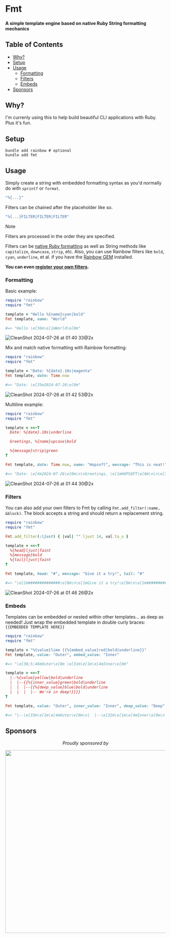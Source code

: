 # Fmt

#### A simple template engine based on native Ruby String formatting mechanics

<!-- Tocer[start]: Auto-generated, don't remove. -->

## Table of Contents

  - [Why?](#why)
  - [Setup](#setup)
  - [Usage](#usage)
    - [Formatting](#formatting)
    - [Filters](#filters)
    - [Embeds](#embeds)
  - [Sponsors](#sponsors)

<!-- Tocer[finish]: Auto-generated, don't remove. -->

## Why?

I'm currenly using this to help build beautiful CLI applications with Ruby. Plus it's fun.

## Setup

```
bundle add rainbow # optional
bundle add fmt
```

## Usage

Simply create a string with embedded formatting syntax as you'd normally do with `sprintf` or `format`.

```ruby
"%{...}"
```

Filters can be chained after the placeholder like so.

```ruby
"%{...}FILTER|FILTER|FILTER"
```

> [!NOTE]
> Filters are processed in the order they are specified.

Filters can be [native Ruby formatting](https://docs.ruby-lang.org/en/master/format_specifications_rdoc.html) as well as String methods like `capitalize`, `downcase`, `strip`, etc.
Also, you can use Rainbow filters like `bold`, `cyan`, `underline`, et al. if you have the [Rainbow GEM](https://github.com/ku1ik/rainbow) installed.

**You can even [register your own filters](#filters).**

### Formatting

Basic example:

```ruby
require "rainbow"
require "fmt"

template = "Hello %{name}cyan|bold"
Fmt template, name: "World"

#=> "Hello \e[36m\e[1mWorld\e[0m"
```

![CleanShot 2024-07-26 at 01 40 33@2x](https://github.com/user-attachments/assets/04ff90e6-254a-42d4-9169-586ac24b82f0)

Mix and match native formatting with Rainbow formatting:

```ruby
require "rainbow"
require "fmt"

template = "Date: %{date}.10s|magenta"
Fmt template, date: Time.now

#=> "Date: \e[35m2024-07-26\e[0m"
```

![CleanShot 2024-07-26 at 01 42 53@2x](https://github.com/user-attachments/assets/507913b0-826b-4526-9c79-27f766c904b3)

Multiline example:

```ruby
require "rainbow"
require "fmt"

template = <<~T
  Date: %{date}.10s|underline

  Greetings, %{name}upcase|bold

  %{message}strip|green
T

Fmt template, date: Time.now, name: "Hopsoft", message: "This is neat!"

#=> "Date: \e[4m2024-07-26\e[0m\n\nGreetings, \e[1mHOPSOFT\e[0m\n\n\e[32mThis is neat!\e[0m\n"
```

![CleanShot 2024-07-26 at 01 44 30@2x](https://github.com/user-attachments/assets/8926009c-7cf1-4140-9a2a-6ed718d50926)

### Filters

You can also add your own filters to Fmt by calling `Fmt.add_filter(:name, &block)`.
The block accepts a string and should return a replacement string.

```ruby
require "rainbow"
require "fmt"

Fmt.add_filter(:ljust) { |val| "".ljust 14, val.to_s }

template = <<~T
  %{head}ljust|faint
  %{message}bold
  %{tail}ljust|faint
T

Fmt template, head: "#", message: "Give it a try!", tail: "#"

#=> "\e[2m##############\e[0m\n\e[1mGive it a try!\e[0m\n\e[2m##############\e[0m\n"
```

![CleanShot 2024-07-26 at 01 46 26@2x](https://github.com/user-attachments/assets/bd1d67c6-1182-428b-be05-756f3d330f67)

### Embeds

Templates can be embedded or nested within other templates... as deep as needed!
Just wrap the embedded template in double curly braces: `{{EMBEDDED TEMPLATE HERE}}`

```ruby
require "rainbow"
require "fmt"

template = "%{value}lime {{%{embed_value}red|bold|underline}}"
Fmt template, value: "Outer", embed_value: "Inner"

#=> "\e[38;5;46mOuter\e[0m \e[31m\e[1m\e[4mInner\e[0m"
```

```ruby
template = <<~T
  |--%{value}yellow|bold|underline
  |  |--{{%{inner_value}green|bold|underline
  |  |  |--{{%{deep_value}blue|bold|underline
  |  |  |  |-- We're in deep!}}}}
T

Fmt template, value: "Outer", inner_value: "Inner", deep_value: "Deep"

#=> "|--\e[33m\e[1m\e[4mOuter\e[0m\n|  |--\e[32m\e[1m\e[4mInner\e[0m\n|  |  |--\e[34m\e[1m\e[4mDeep\e[0m\n|  |  |  |-- We're in deep!\n"
```

## Sponsors

<p align="center">
  <em>Proudly sponsored by</em>
</p>
<p align="center">
  <a href="https://www.clickfunnels.com?utm_source=hopsoft&utm_medium=open-source&utm_campaign=fmt">
    <img src="https://images.clickfunnel.com/uploads/digital_asset/file/176632/clickfunnels-dark-logo.svg" width="575" />
  </a>
</p>
